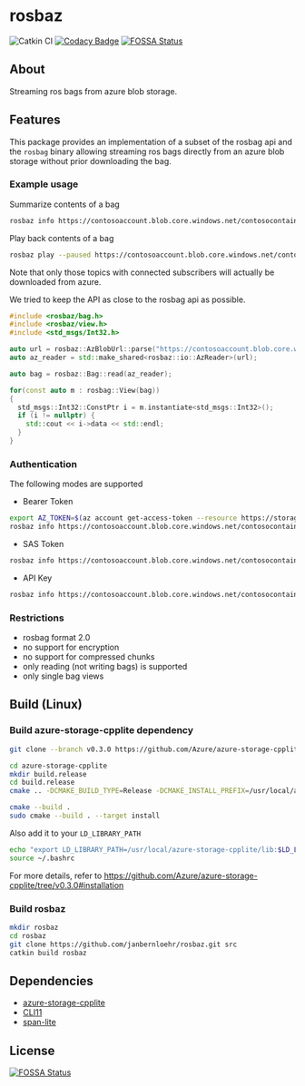 # rosbaz

![Catkin CI](https://github.com/janbernloehr/rosbaz/workflows/Catkin%20CI/badge.svg) [![Codacy Badge](https://api.codacy.com/project/badge/Grade/3338150d8ef54a1d949264825e84686f)](https://app.codacy.com/manual/janbernloehr/rosbaz?utm_source=github.com&utm_medium=referral&utm_content=janbernloehr/rosbaz&utm_campaign=Badge_Grade_Dashboard) [![FOSSA Status](https://app.fossa.com/api/projects/git%2Bgithub.com%2Fjanbernloehr%2Frosbaz.svg?type=shield)](https://app.fossa.com/projects/git%2Bgithub.com%2Fjanbernloehr%2Frosbaz?ref=badge_shield)

## About

Streaming ros bags from azure blob storage.

## Features

This package provides an implementation of a subset of the rosbag api and the `rosbag` binary allowing streaming ros bags directly from an azure blob storage without prior downloading the bag.

### Example usage

Summarize contents of a bag
```bash
rosbaz info https://contosoaccount.blob.core.windows.net/contosocontainer/my.bag?SAS_TOKEN
```

Play back contents of a bag
```bash
rosbaz play --paused https://contosoaccount.blob.core.windows.net/contosocontainer/my.bag?SAS_TOKEN
```

Note that only those topics with connected subscribers will actually be downloaded from azure.

We tried to keep the API as close to the rosbag api as possible.

```c++
#include <rosbaz/bag.h>
#include <rosbaz/view.h>
#include <std_msgs/Int32.h>

auto url = rosbaz::AzBlobUrl::parse("https://contosoaccount.blob.core.windows.net/contosocontainer/my.bag?SAS_TOKEN");
auto az_reader = std::make_shared<rosbaz::io::AzReader>(url);

auto bag = rosbaz::Bag::read(az_reader);

for(const auto m : rosbag::View(bag))
{
  std_msgs::Int32::ConstPtr i = m.instantiate<std_msgs::Int32>();
  if (i != nullptr) {
    std::cout << i->data << std::endl;
  }
}
```

### Authentication

The following modes are supported
- Bearer Token
```bash
export AZ_TOKEN=$(az account get-access-token --resource https://storage.azure.com/ -o tsv --query accessToken)
rosbaz info https://contosoaccount.blob.core.windows.net/contosocontainer/my.bag --token $AZ_TOKEN
```
- SAS Token
```bash
rosbaz info https://contosoaccount.blob.core.windows.net/contosocontainer/my.bag?SAS_TOKEN
```
- API Key
```bash
rosbaz info https://contosoaccount.blob.core.windows.net/contosocontainer/my.bag --account-key $ACCOUNT_KEY
```

### Restrictions
- rosbag format 2.0
- no support for encryption
- no support for compressed chunks
- only reading (not writing bags) is supported
- only single bag views

## Build (Linux)

### Build azure-storage-cpplite dependency

```bash
git clone --branch v0.3.0 https://github.com/Azure/azure-storage-cpplite.git

cd azure-storage-cpplite
mkdir build.release
cd build.release
cmake .. -DCMAKE_BUILD_TYPE=Release -DCMAKE_INSTALL_PREFIX=/usr/local/azure-storage-cpplite -DBUILD_SHARED_LIBS=ON

cmake --build .
sudo cmake --build . --target install
```

Also add it to your `LD_LIBRARY_PATH`
```bash
echo "export LD_LIBRARY_PATH=/usr/local/azure-storage-cpplite/lib:$LD_LIBRARY_PATH" >> ~/.bashrc
source ~/.bashrc
```

For more details, refer to https://github.com/Azure/azure-storage-cpplite/tree/v0.3.0#installation

### Build rosbaz

```bash
mkdir rosbaz
cd rosbaz
git clone https://github.com/janbernloehr/rosbaz.git src
catkin build rosbaz
```

## Dependencies

- [azure-storage-cpplite](https://github.com/Azure/azure-storage-cpplite)
- [CLI11](https://github.com/CLIUtils/CLI11)
- [span-lite](https://github.com/martinmoene/span-lite)


## License
[![FOSSA Status](https://app.fossa.com/api/projects/git%2Bgithub.com%2Fjanbernloehr%2Frosbaz.svg?type=large)](https://app.fossa.com/projects/git%2Bgithub.com%2Fjanbernloehr%2Frosbaz?ref=badge_large)